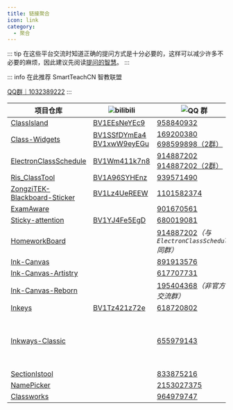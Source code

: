 ```yaml
---
title: 链接聚合
icon: link
category:
  - 聚合
---
```


::: tip
在这些平台交流时知道正确的提问方式是十分必要的，这样可以减少许多不必要的麻烦，因此建议先阅读[提问的智慧](https://github.com/ryanhanwu/How-To-Ask-Questions-The-Smart-Way/blob/main/README-zh_CN.md)。
:::

::: info
在此推荐 SmartTeachCN 智教联盟

<SiteInfo
  name="SmartTeachCN 智教联盟官网"
  desc="智教联盟致力于服务全国电教委，并为教学辅助类应用提供全方面扶持与帮助。"
  url="https://forum.smart-teach.cn/"
  logo="https://forum.smart-teach.cn/assets/favicon-v4ksoaxf.png"
  repo="https://github.com/SmartTeachCN"
  preview=""
/>

[QQ群｜1032389222](https://qm.qq.com/q/WRyW8y2yg8)
:::

| 项目仓库 | ![bilibili](https://img.shields.io/badge/-bilibili%E8%A7%86%E9%A2%91-%23FB7299?style=flat&logo=bilibili) | ![QQ 群](https://img.shields.io/badge/-QQ%E7%BE%A4-blue?style=flat&logo=QQ) | ![QQ 频道](https://img.shields.io/badge/-QQ%E9%A2%91%E9%81%93-blue?style=flat&logo=QQ) | 其它 |
| - | - | - | - | - |
| [ClassIsland](https://github.com/ClassIsland/ClassIsland) | [BV1EEsNeYEc9](https://www.bilibili.com/video/BV1EEsNeYEc9) | [958840932](https://qm.qq.com/q/4NsDQKiAuQ) | [classisland](https://pd.qq.com/s/10sd1flp0) | |
| [Class-Widgets](https://github.com/Class-Widgets/Class-Widgets) | [BV1SSfDYmEa4](https://www.bilibili.com/video/BV1SSfDYmEa4) [BV1xwW9eyEGu](https://www.bilibili.com/video/BV1xwW9eyEGu) | [169200380](https://qm.qq.com/q/EuDtwzURQA)<br/>[698599898（2群）](https://qm.qq.com/q/qSnRH8ycWQ) | | [![Discord](https://img.shields.io/badge/-Discord%EF%BD%9CxT7v7FGZ-white?style=flat&logo=Discord)](https://discord.gg/xT7v7FGZ) |
| [ElectronClassSchedule](https://github.com/EnderWolf006/ElectronClassSchedule) | [BV1Wm411k7n8](https://www.bilibili.com/video/BV1Wm411k7n8) | [914887202](https://qm.qq.com/q/9nRFURLYJ2)<br/>[914887202（2群）](https://qm.qq.com/q/JarnP6AD2a) | | [![Telegram](https://img.shields.io/badge/-Telegram%EF%BD%9C@%E7%94%B5%E5%AD%90%E8%AF%BE%E8%A1%A8%E4%BA%A4%E6%B5%81%E7%BE%A4ElectronClassSchedule-blue?style=flat&logo=Telegram)](https://t.me/ECSchedule) |
| [Ris_ClassTool](https://github.com/Ris-Soft/Ris_ClassTool) | [BV1A96SYHEnz](https://www.bilibili.com/video/BV1A96SYHEnz) | [939571490](https://qm.qq.com/q/nl64TDpnk6) | | |
| [ZongziTEK-Blackboard-Sticker](https://github.com/STBBRD/ZongziTEK-Blackboard-Sticker) | [BV1Lz4UeREEW](https://www.bilibili.com/video/BV1Lz4UeREEW) | [1101582374](https://jq.qq.com/?_wv=1027&k=epb9KDPe) | | |
| [ExamAware](https://github.com/ExamAware) | | [901670561](https://qm.qq.com/q/zDiEipHsaI) | | |
| [Sticky-attention](https://github.com/Sticky-attention/Sticky-attention) | [BV1YJ4Fe5EgD](https://www.bilibili.com/video/BV1YJ4Fe5EgD) | [680019081](https://qm.qq.com/q/neHPnfBSJq) | | |
| [HomeworkBoard](https://github.com/EnderWolf006/HomeworkBoard) | | [914887202](https://qm.qq.com/q/9nRFURLYJ2)*（与 `ElectronClassSchedule` 同群）*| | |
| [Ink-Canvas](https://github.com/WXRIW/Ink-Canvas) | | [891913576](https://jq.qq.com/?_wv=1027&k=NvlM1Rgg) | | |
| [Ink-Canvas-Artistry](https://github.com/ChangSakura/Ink-Canvas) | | [617707731](https://qm.qq.com/q/AC777tzmEw) | | |
| [Ink-Canvas-Reborn](https://github.com/Awesome-Iwb/Ink-Canvas-Reborn) | | [195404368](https://qm.qq.com/q/9OCaHHfh7O)*（非官方交流群）* | | |
| [Inkeys](https://github.com/Alan-CRL/Inkeys) | [BV1Tz421z72e](https://www.bilibili.com/video/BV1Tz421z72e) | [618720802](https://qm.qq.com/q/iEDzSL0Wn) | | |
| [Inkways-Classic](https://github.com/iNKORE-NET/Inkways) | | [655979143](https://qm.qq.com/q/wzFUnRBF9C)| [1nkoreStudios](https://pd.qq.com/s/g3o1pmidm)| [![Telegram](https://img.shields.io/badge/-Telegram%EF%BD%9C@iNKORE_Studios-blue?style=flat&logo=Telegram)](https://t.me/iNKORE)<br/>[![Facebook](https://img.shields.io/badge/-Facebook%EF%BD%9C@iNKORE_Studios-blue?style=flat&logo=Facebook)](https://www.facebook.com/iNKORE.NET)<br/>[![X](https://img.shields.io/badge/-X%EF%BD%9C@iNKORE_NET-black?style=flat&logo=X)](https://x.com/iNKORE_NET)<br/>[![Discord](https://img.shields.io/badge/-Discord%EF%BD%9Cm6NPNVk4bs-white?style=flat&logo=Discord)](https://discord.com/invite/m6NPNVk4bs) |
| [SectionIstool](https://github.com/SectionIstool/SectionIstool) | | [833875216](https://qm.qq.com/q/ASRSNUJuve) | | |
| [NamePicker](https://github.com/NamePickerOrg/NamePicker) | | [2153027375](https://qm.qq.com/q/flUZy9cJMs) | | |
| [Classworks](https://github.com/ClassworksDev/Classworks) | | [964979747](https://qm.qq.com/q/AdQJCgNOsS) | | |